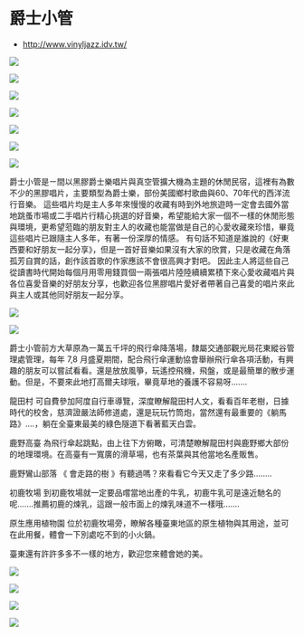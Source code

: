 # 爵士小管

- http://www.vinyljazz.idv.tw/

![](http://www.vinyljazz.idv.tw/fang_jian_jie_shao_1F_files/_1070339.jpg)

![](http://www.vinyljazz.idv.tw/fang_jian_jie_shao_1F_files/shapeimage_2.png)

![](http://www.vinyljazz.idv.tw/fang_jian_jie_shao_1F_files/TRU_3193.jpg)

![](http://www.vinyljazz.idv.tw/fang_jian_jie_shao_1F_files/_MG_2637%20.jpg)

![](http://www.vinyljazz.idv.tw/fang_jian_jie_shao_1F_files/_MG_2762%20.jpg)

![](http://www.vinyljazz.idv.tw/fang_jian_jie_shao_2F_files/_MG_2389%20.jpg)

![](http://www.vinyljazz.idv.tw/fang_jian_jie_shao_2F_files/_MG_2679%20.jpg)


爵士小管是ㄧ間以黑膠爵士樂唱片與真空管擴大機為主題的休閒民宿，這裡有為數不少的黑膠唱片，主要類型為爵士樂，部份美國鄉村歌曲與60、70年代的西洋流行音樂。
這些唱片均是主人多年來慢慢的收藏有時到外地旅遊時一定會去國外當地跳蚤市場或二手唱片行精心挑選的好音樂，希望能給大家一個不一樣的休閒形態與環境，更希望蒞臨的朋友對主人的收藏也能當做是自己的心愛收藏來珍惜，畢竟這些唱片已跟隨主人多年，有著一份深厚的情感。
有句話不知道是誰說的《好東西要和好朋友一起分享》，但是一首好音樂如果沒有大家的欣賞，只是收藏在角落孤芳自賞的話，創作該首歌的作家應該不會很高興才對吧。
因此主人將這些自己從讀書時代開始每個月用零用錢買個一兩張唱片陸陸續續累積下來心愛收藏唱片與各位喜愛音樂的好朋友分享，也歡迎各位黑膠唱片愛好者帶著自己喜愛的唱片來此與主人或其他同好朋友一起分享。

![](http://www.vinyljazz.idv.tw/jie_shao_files/_MG_5482.jpg)

![](http://www.vinyljazz.idv.tw/guan_yu_jue_shi_xiao_guan_files/TRU_3412.jpg)


爵士小管前方大草原為一萬五千坪的飛行傘降落場，隸屬交通部觀光局花東縱谷管理處管理，每年 7,8 月盛夏期間，配合飛行傘運動協會舉辦飛行傘各項活動，有興趣的朋友可以嘗試看看。還是放放風箏，玩遙控飛機，飛盤，或是最簡單的散步運動。但是，不要來此地打高爾夫球哦，畢竟草地的養護不容易呀.......

龍田村
    可自費參加阿度自行車導覽，深度瞭解龍田村人文，看看百年老樹，日據時代的校舍，慈濟證嚴法師修道處，還是玩玩竹筒炮，當然還有最重要的《躺馬路》....，躺在全臺東最美的綠色隧道下看著藍天白雲。

鹿野高臺
    為飛行傘起跳點，由上往下方俯瞰，可清楚瞭解龍田村與鹿野鄉大部份的地理環境。在高臺有一寬廣的滑草場，也有茶葉與其他當地名產販售。

鹿野鸞山部落
   《 會走路的樹 》有聽過嗎？來看看它今天又走了多少路........

初鹿牧場
    到初鹿牧場就一定要品嚐當地出產的牛乳，初鹿牛乳可是遠近馳名的呢.......推薦初鹿的煉乳，這跟一般市面上的煉乳味道不一樣哦.......

原生應用植物園
    位於初鹿牧場旁，瞭解各種臺東地區的原生植物與其用途，並可在此用餐，體會一下別處吃不到的小火鍋。

臺東還有許許多多不一樣的地方，歡迎您來體會她的美。


![](http://www.vinyljazz.idv.tw/fu_jin_jing_dian_files/_MG_5425.jpg)

![](http://www.vinyljazz.idv.tw/fu_jin_jing_dian_files/4.jpg)

![](http://www.vinyljazz.idv.tw/fu_jin_jing_dian_files/-1.jpg)

![](http://www.vinyljazz.idv.tw/fu_jin_jing_dian_files/_MG_2710%20.jpg)



